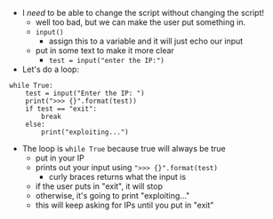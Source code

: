 - I _need_ to be able to change the script without changing the script!
	- well too bad, but we can make the user put something in.
	- `input()`
		- assign this to a variable and it will just echo our input
	- put in some text to make it more clear
		- `test = input("enter the IP:")`
- Let's do a loop:
```
while True:
	test = input("Enter the IP: ")
	print(">>> {}".format(test))
	if test == "exit":
		break
	else:
		print("exploiting...")
```
- The loop is `while True` because true will always be true
	- put in your IP
	- prints out your input using `">>> {}".format(test)`
		- curly braces returns what the input is
	- if the user puts in "exit", it will stop
	- otherwise, it's going to print "exploiting..."
	- this will keep asking for IPs until you put in "exit"